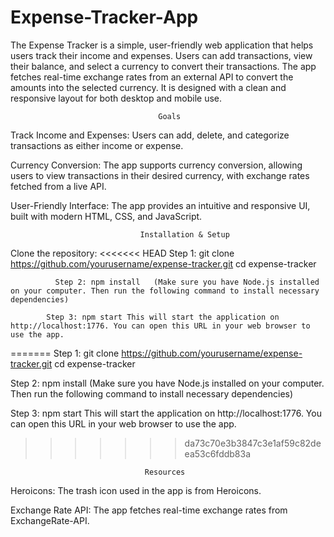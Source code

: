 # Expense-Tracker-App


The Expense Tracker is a simple, user-friendly web application that helps users track their income and expenses. Users can add transactions, view their balance, and select a currency to convert their transactions. The app fetches real-time exchange rates from an external API to convert the amounts into the selected currency. It is designed with a clean and responsive layout for both desktop and mobile use.

                                     Goals

Track Income and Expenses: Users can add, delete, and categorize transactions as either income or expense.

Currency Conversion: The app supports currency conversion, allowing users to view transactions in their desired currency, with exchange rates fetched from a live API.

User-Friendly Interface: The app provides an intuitive and responsive UI, built with modern HTML, CSS, and JavaScript.


                                 Installation & Setup

Clone the repository:
<<<<<<< HEAD
              Step 1: git clone https://github.com/yourusername/expense-tracker.git
              cd expense-tracker
            
              Step 2: npm install   (Make sure you have Node.js installed on your computer. Then run the following command to install necessary dependencies)
            
            Step 3: npm start This will start the application on http://localhost:1776. You can open this URL in your web browser to use the app.
=======
Step 1: git clone https://github.com/yourusername/expense-tracker.git
cd expense-tracker

Step 2: npm install   (Make sure you have Node.js installed on your computer. Then run the following command to install necessary dependencies) 

Step 3: npm start This will start the application on http://localhost:1776. You can open this URL in your web browser to use the app.
>>>>>>> da73c70e3b3847c3e1af59c82deea53c6fddb83a


                                  Resources

Heroicons: The trash icon used in the app is from Heroicons.

Exchange Rate API: The app fetches real-time exchange rates from ExchangeRate-API.  
